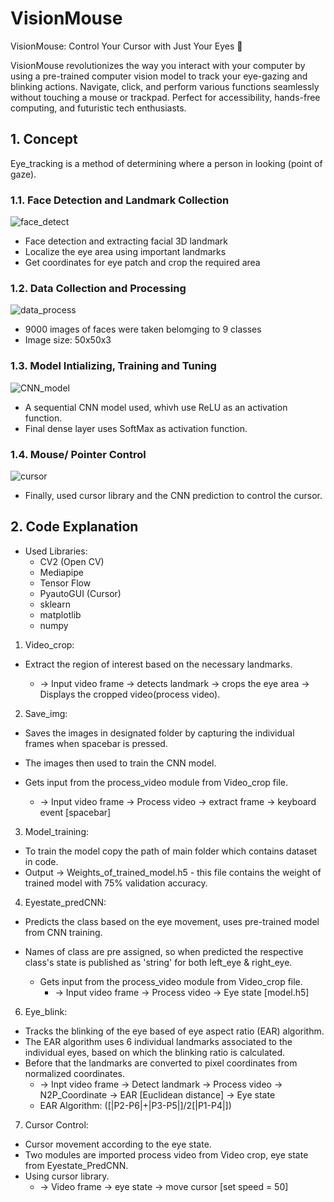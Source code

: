 # VisionMouse
VisionMouse: Control Your Cursor with Just Your Eyes 👀 

VisionMouse revolutionizes the way you interact with your computer by using a pre-trained computer vision model to track your eye-gazing and blinking actions. Navigate, click, and perform various functions seamlessly without touching a mouse or trackpad. Perfect for accessibility, hands-free computing, and futuristic tech enthusiasts.

## 1. Concept

Eye_tracking is a method of determining where a person in looking (point of gaze).

### 1.1. Face Detection and Landmark Collection
![face_detect](https://github.com/Havee005/VisionMouse/assets/124234544/3d909d5b-98fa-4aee-9193-5f9ed51ca202)
- Face detection and extracting facial 3D landmark
- Localize the eye area using important landmarks
- Get coordinates for eye patch and crop the required area

### 1.2. Data Collection and Processing
![data_process](https://github.com/Havee005/VisionMouse/assets/124234544/964dcee8-d7be-4fce-acd7-dc5c8308497b)
- 9000 images of faces were taken belomging to 9 classes
- Image size: 50x50x3

### 1.3. Model Intializing, Training and Tuning
![CNN_model](https://github.com/Havee005/VisionMouse/assets/124234544/1a41ea8d-683f-4143-a674-0473eb2cfe89)
- A sequential CNN model used, whivh use ReLU as an activation function.
- Final dense layer uses SoftMax as activation function.

### 1.4. Mouse/ Pointer Control
![cursor](https://github.com/Havee005/VisionMouse/assets/124234544/2466c7fc-4580-48a8-83f2-7d293ec5e817)
- Finally, used cursor library and the CNN prediction to control the cursor.

## 2. Code Explanation

- Used Libraries:
  - CV2 (Open CV)
  - Mediapipe
  - Tensor Flow
  - PyautoGUI (Cursor)
  - sklearn
  - matplotlib
  - numpy 

1. Video_crop:
* Extract the region of interest based on the necessary landmarks.
  
  - -> Input video frame -> detects landmark -> crops the eye area -> Displays the cropped video(process video).

2. Save_img:
* Saves the images in designated folder by capturing the individual frames when spacebar is pressed.
* The images then used to train the CNN model.
* Gets input from the process_video module from Video_crop file.
  
  - -> Input video frame -> Process video -> extract frame -> keyboard event [spacebar]

3. Model_training:
* To train the model copy the path of main folder which contains dataset in code.
* Output -> Weights_of_trained_model.h5 - this file contains the weight of trained model with 75% validation accuracy.

4. Eyestate_predCNN:
* Predicts the class based on the eye movement, uses pre-trained model from CNN training.
* Names of class are pre assigned, so when predicted the respective class's state is published as 'string' for both left_eye & right_eye.
   
   - Gets input from the process_video module from Video_crop file.
		- -> Input video frame -> Process video -> Eye state [model.h5]

6. Eye_blink:
* Tracks the blinking of the eye based of eye aspect ratio (EAR) algorithm.
* The EAR algorithm uses 6 individual landmarks associated to the individual eyes, based on which the blinking ratio is calculated.
* Before that the landmarks are converted to pixel coordinates from normalized coordinates.
  - -> Inpt video frame -> Detect landmark -> Process video -> N2P_Coordinate -> EAR [Euclidean distance] -> Eye state
  - EAR Algorithm: ([|P2-P6|+|P3-P5|]/2[|P1-P4|])

7. Cursor Control:
* Cursor movement according to the eye state.
* Two modules are imported process video from Video crop, eye state from Eyestate_PredCNN.
* Using cursor library.
  - -> Video frame -> eye state -> move cursor [set speed = 50]
